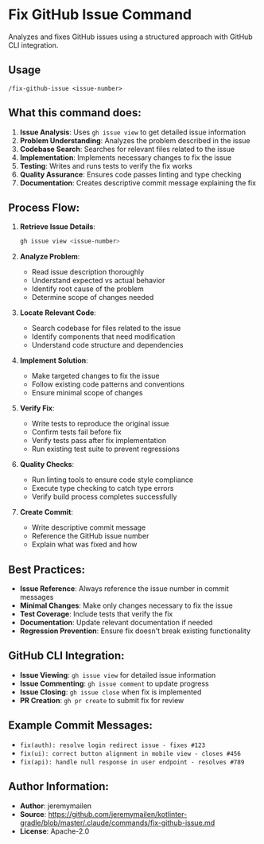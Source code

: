 # Fix GitHub Issue Command

Analyzes and fixes GitHub issues using a structured approach with GitHub CLI integration.

## Usage
```
/fix-github-issue <issue-number>
```

## What this command does:
1. **Issue Analysis**: Uses `gh issue view` to get detailed issue information
2. **Problem Understanding**: Analyzes the problem described in the issue
3. **Codebase Search**: Searches for relevant files related to the issue
4. **Implementation**: Implements necessary changes to fix the issue
5. **Testing**: Writes and runs tests to verify the fix works
6. **Quality Assurance**: Ensures code passes linting and type checking
7. **Documentation**: Creates descriptive commit message explaining the fix

## Process Flow:
1. **Retrieve Issue Details**:
   ```bash
   gh issue view <issue-number>
   ```

2. **Analyze Problem**:
   - Read issue description thoroughly
   - Understand expected vs actual behavior
   - Identify root cause of the problem
   - Determine scope of changes needed

3. **Locate Relevant Code**:
   - Search codebase for files related to the issue
   - Identify components that need modification
   - Understand code structure and dependencies

4. **Implement Solution**:
   - Make targeted changes to fix the issue
   - Follow existing code patterns and conventions
   - Ensure minimal scope of changes

5. **Verify Fix**:
   - Write tests to reproduce the original issue
   - Confirm tests fail before fix
   - Verify tests pass after fix implementation
   - Run existing test suite to prevent regressions

6. **Quality Checks**:
   - Run linting tools to ensure code style compliance
   - Execute type checking to catch type errors
   - Verify build process completes successfully

7. **Create Commit**:
   - Write descriptive commit message
   - Reference the GitHub issue number
   - Explain what was fixed and how

## Best Practices:
- **Issue Reference**: Always reference the issue number in commit messages
- **Minimal Changes**: Make only changes necessary to fix the issue
- **Test Coverage**: Include tests that verify the fix
- **Documentation**: Update relevant documentation if needed
- **Regression Prevention**: Ensure fix doesn't break existing functionality

## GitHub CLI Integration:
- **Issue Viewing**: `gh issue view` for detailed issue information
- **Issue Commenting**: `gh issue comment` to update progress
- **Issue Closing**: `gh issue close` when fix is implemented
- **PR Creation**: `gh pr create` to submit fix for review

## Example Commit Messages:
- `fix(auth): resolve login redirect issue - fixes #123`
- `fix(ui): correct button alignment in mobile view - closes #456`
- `fix(api): handle null response in user endpoint - resolves #789`

## Author Information:
- **Author**: jeremymailen
- **Source**: https://github.com/jeremymailen/kotlinter-gradle/blob/master/.claude/commands/fix-github-issue.md
- **License**: Apache-2.0